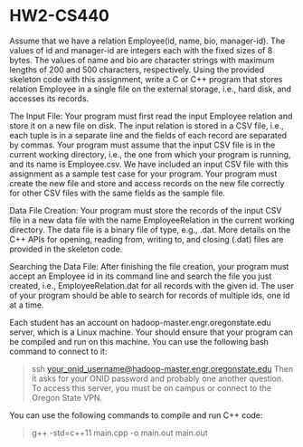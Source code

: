 # HW2-CS440

Assume that we have a relation Employee(id, name, bio, manager-id).  The values of id and manager-id are integers each with the fixed sizes of 8 bytes. The values of name and bio are character strings with maximum lengths of 200 and 500 characters, respectively. Using the provided skeleton code with this assignment, write a C or C++ program that stores relation Employee in a single file on the external storage, i.e., hard disk, and accesses its records.  

The Input File: Your program must first read the input Employee relation and store it on a new file on disk. The input relation is stored in a CSV file, i.e., each tuple is in a separate line and the fields of each record are separated by commas. Your program must assume that the input CSV file is in the current working directory, i.e., the one from which your program is running, and its name is Employee.csv. We have included an input CSV file with this assignment as a sample test case for your program. Your program must create the new file and store and access records on the new file correctly for other CSV files with the same fields as the sample file.

Data File Creation: Your program must store the records of the input CSV file in a new data file with the name EmployeeRelation in the current working directory. The data file is a binary file of type, e.g., .dat. More details on the C++ APIs for opening, reading from, writing to, and closing (.dat) files are provided in the skeleton code.

Searching the Data File: After finishing the file creation, your program must accept an Employee id in its command line and search the file you just created, i.e., EmployeeRelation.dat for all records with the given id. The user of your program should be able to search for records of multiple ids, one id at a time.

Each student has an account on hadoop-master.engr.oregonstate.edu server, which is a Linux machine. Your should ensure that your program can be compiled and run on this machine. You can use the following bash command to connect to it:

> ssh your_onid_username@hadoop-master.engr.oregonstate.edu
Then it asks for your ONID password and probably one another question. To access this server, you must be on campus or connect to the Oregon State VPN.

You can use the following commands to compile and run C++ code:

> g++ -std=c++11 main.cpp -o main.out
> main.out
